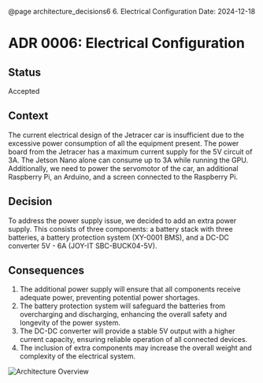 @page architecture_decisions6 6. Electrical Configuration
Date: 2024-12-18

# ADR 0006: Electrical Configuration

## Status
Accepted

## Context
The current electrical design of the Jetracer car is insufficient due to the excessive power consumption of all the equipment present. The power board from the Jetracer has a maximum current supply for the 5V circuit of 3A. The Jetson Nano alone can consume up to 3A while running the GPU. Additionally, we need to power the servomotor of the car, an additional Raspberry Pi, an Arduino, and a screen connected to the Raspberry Pi.

## Decision
To address the power supply issue, we decided to add an extra power supply. This consists of three components: a battery stack with three batteries, a battery protection system (XY-0001 BMS), and a DC-DC converter 5V - 6A (JOY-IT SBC-BUCK04-5V).

## Consequences

1. The additional power supply will ensure that all components receive adequate power, preventing potential power shortages.
2. The battery protection system will safeguard the batteries from overcharging and discharging, enhancing the overall safety and longevity of the power system.
3. The DC-DC converter will provide a stable 5V output with a higher current capacity, ensuring reliable operation of all connected devices.
4. The inclusion of extra components may increase the overall weight and complexity of the electrical system.


<img src="../diagrams/Electrical Upgrade Diagram.drawio.png" alt="Architecture Overview" style="max-width:80%; height:auto;">